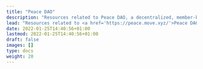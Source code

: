 ```yaml
---
title: "Peace DAO"
description: "Resources related to Peace DAO, a decentralized, member-based organization that was founded to support people impacted by the crisis in Ukraine."
lead: "Resources related to <a href='https://peace.move.xyz/'>Peace DAO</a>, a decentralized, member-based organization that was founded to support people impacted by the crisis in Ukraine. Donate on <a href='https://juicebox.money/#/p/peace'>Juicebox</a>."
date: 2022-01-25T14:40:56+01:00
lastmod: 2022-01-25T14:40:56+01:00
draft: false
images: []
type: docs
weight: 20
---
```


